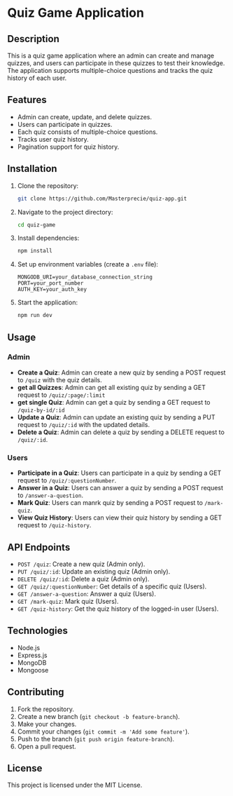 # Quiz Game Application

## Description

This is a quiz game application where an admin can create and manage quizzes, and users can participate in these quizzes to test their knowledge. The application supports multiple-choice questions and tracks the quiz history of each user.

## Features

- Admin can create, update, and delete quizzes.
- Users can participate in quizzes.
- Each quiz consists of multiple-choice questions.
- Tracks user quiz history.
- Pagination support for quiz history.

## Installation

1. Clone the repository:
   ```sh
   git clone https://github.com/Masterprecie/quiz-app.git
   ```
2. Navigate to the project directory:
   ```sh
   cd quiz-game
   ```
3. Install dependencies:
   ```sh
   npm install
   ```
4. Set up environment variables (create a `.env` file):
   ```env
   MONGODB_URI=your_database_connection_string
   PORT=your_port_number
   AUTH_KEY=your_auth_key
   ```
5. Start the application:
   ```sh
   npm run dev
   ```

## Usage

### Admin

- **Create a Quiz**: Admin can create a new quiz by sending a POST request to `/quiz` with the quiz details.
- **get all Quizzes**: Admin can get all existing quiz by sending a GET request to `/quiz/:page/:limit`
- **get single Quiz**: Admin can get a quiz by sending a GET request to `/quiz-by-id/:id`
- **Update a Quiz**: Admin can update an existing quiz by sending a PUT request to `/quiz/:id` with the updated details.
- **Delete a Quiz**: Admin can delete a quiz by sending a DELETE request to `/quiz/:id`.

### Users

- **Participate in a Quiz**: Users can participate in a quiz by sending a GET request to `/quiz/:questionNumber`.
- **Answer in a Quiz**: Users can answer a quiz by sending a POST request to `/answer-a-question`.
- **Mark Quiz**: Users can manrk quiz by sending a POST request to `/mark-quiz`.
- **View Quiz History**: Users can view their quiz history by sending a GET request to `/quiz-history`.

## API Endpoints

- `POST /quiz`: Create a new quiz (Admin only).
- `PUT /quiz/:id`: Update an existing quiz (Admin only).
- `DELETE /quiz/:id`: Delete a quiz (Admin only).
- `GET /quiz/:questionNumber`: Get details of a specific quiz (Users).
- `GET /answer-a-question`: Answer a quiz (Users).
- `GET /mark-quiz`: Mark quiz (Users).
- `GET /quiz-history`: Get the quiz history of the logged-in user (Users).

## Technologies

- Node.js
- Express.js
- MongoDB
- Mongoose

## Contributing

1. Fork the repository.
2. Create a new branch (`git checkout -b feature-branch`).
3. Make your changes.
4. Commit your changes (`git commit -m 'Add some feature'`).
5. Push to the branch (`git push origin feature-branch`).
6. Open a pull request.

## License

This project is licensed under the MIT License.
